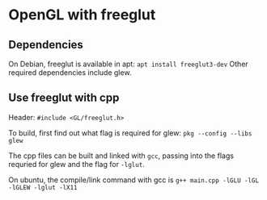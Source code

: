 # OpenGL with freeglut

## Dependencies

On Debian, freeglut is available in apt: `apt install freeglut3-dev`
Other required dependencies include glew. 

## Use freeglut with cpp

Header: `#include <GL/freeglut.h>`

To build, first find out what flag is required for glew: `pkg --config --libs glew`

The cpp files can be built and linked with `gcc`, passing into the flags requried for glew and the flag for `-lglut`.

On ubuntu, the compile/link command with gcc is `g++ main.cpp -lGLU -lGL -lGLEW -lglut -lX11`



